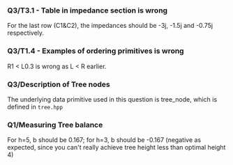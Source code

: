 ### Q3/T3.1 - Table in impedance section is wrong
  For the last row (C1&C2), the impedances should be -3j, -1.5j and -0.75j respectively.

### Q3/T1.4 - Examples of ordering primitives is wrong
  R1 < L0.3 is wrong as L < R earlier. 

### Q3/Description of Tree nodes
The underlying data primitive used in this question is tree_node, which is defined in `tree.hpp`

### Q1/Measuring Tree balance
For h=5, b should be 0.167; for h=3, b should be -0.167 (negative as expected, since you can't really achieve 
tree height less than optimal height 4)
